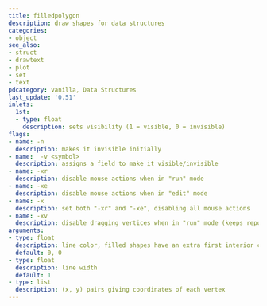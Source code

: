 ```yaml
---
title: filledpolygon
description: draw shapes for data structures
categories:
- object
see_also: 
- struct
- drawtext
- plot
- set
- text
pdcategory: vanilla, Data Structures
last_update: '0.51'
inlets:
  1st:
  - type: float
    description: sets visibility (1 = visible, 0 = invisible)
flags:
- name: -n
  description: makes it invisible initially
- name:  -v <symbol>
  description: assigns a field to make it visible/invisible
- name: -xr
  description: disable mouse actions when in "run" mode
- name: -xe
  description: disable mouse actions when in "edit" mode
- name: -x
  description: set both "-xr" and "-xe", disabling all mouse actions
- name: -xv
  description: disable dragging vertices when in "run" mode (keeps reporting mouse clicks)
arguments:
- type: float
  description: line color, filled shapes have an extra first interior color
  default: 0, 0
- type: float
  description: line width 
  default: 1
- type: list
  description: (x, y) pairs giving coordinates of each vertex
---
```

